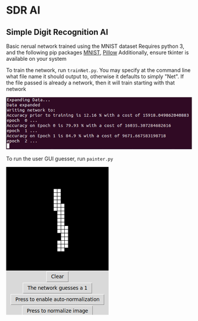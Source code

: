  # SDR AI
 ## Simple Digit Recognition AI
 
 Basic nerual network trained using the MNIST dataset
 Requires python 3, and the following pip packages [MNIST](https://pypi.org/project/python-mnist/), [Pillow](https://pypi.org/project/Pillow/)
 Additionally, ensure tkinter is available on your system
 
 To train the network, run `trainNet.py`. You may specify at the command line what file name it should output to, otherwise it defaults to simply "Net". If the file passed is already a network, then it will train starting with that network
 
 ![](assets/Training%20Commandline.png)

 To run the user GUI guesser, run `painter.py`
 
 ![](assets/Guessing%20User.png)
